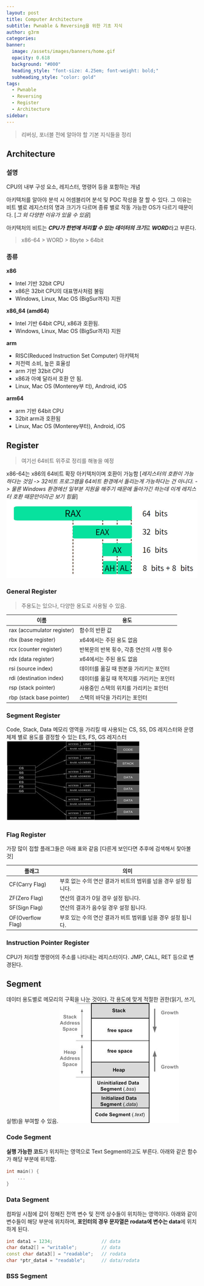```yaml
---
layout: post
title: Computer Architecture
subtitle: Pwnable & Reversing을 위한 기초 지식
author: g3rm
categories: 
banner:
  image: /assets/images/banners/home.gif
  opacity: 0.618
  background: "#000"
  heading_style: "font-size: 4.25em; font-weight: bold;"
  subheading_style: "color: gold"
tags:
  - Pwnable
  - Reversing
  - Register
  - Architecture
sidebar:
---
```

> 리버싱, 포너블 전에 알아야 할 기본 지식들을 정리

## Architecture
### 설명
CPU의 내부 구성 요소, 레지스터, 명령어 등을 포함하는 개념   

아키텍처를 알아야 분석 시 어셈블리어 분석 및 POC 작성을 잘 할 수 있다.
그 이유는 비트 별로 레지스터의 명과 크기가 다르며 종류 별로 작동 가능한 OS가 다르기 때문이다.
[*그 외 다양한 이유가 있을 수 있음*]
   
아키텍처의 비트는 ***CPU가 한번에 처리할 수 있는 데이터의 크기***로 ***WORD***라고 부른다.
>x86-64 > WORD > 8byte > 64bit


### 종류
**x86**
- Intel 기반 32bit CPU
- x86은 32bit CPU의 대표명사처럼 불림
- Windows, Linux, Mac OS (BigSur까지) 지원

**x86_64 (amd64)**
- Intel 기반 64bit CPU, x86과 호환됨.
- Windows, Linux, Mac OS (BigSur까지) 지원

**arm**
- RISC(Reduced Instruction Set Computer) 아키텍처
- 저전력 소비, 높은 효율성
- arm 기반 32bit CPU
- x86과 아예 달라서 호환 안 됨.
- Linux, Mac OS (Monterey부 터), Android, iOS

**arm64**
- arm 기반 64bit CPU
- 32bit arm과 호환됨
- Linux, Mac OS (Monterey부터), Android, iOS

## Register
> 여기선 64비트 위주로 정리를 해놓을 예정

x86-64는 x86의 64비트 확장 아키텍처이며 호환이 가능함 [*레지스터의 호환이 가능하다는 것임 -> 32비트 프로그램을 64비트 환경에서 돌리는게 가능하다는 건 아니다. -> 물론 Windows 환경에선 일부분 지원을 해주기 때문에 돌아가긴 하는데 이게 레지스터 호환 때문만이라곤 보기 힘듦*]
![](/assets/images/posts/2025-04-28-CA/7c7082f38646f3ccb51afe82f93edbd1_MD5.jpeg)
### General Register
> 주용도는 있으나, 다양한 용도로 사용될 수 있음.
   
| **이름**                     | **용도**                   |
| -------------------------- | ------------------------ |
| rax (accumulator register) | 함수의 반환 값                 |
| rbx (base register)        | x64에서는 주된 용도 없음          |
| rcx (counter register)     | 반복문의 반복 횟수, 각종 연산의 시행 횟수 |
| rdx (data register)        | x64에서는 주된 용도 없음          |
| rsi (source index)         | 데이터를 옮길 때 원본을 가리키는 포인터   |
| rdi (destination index)    | 데이터를 옮길 때 목적지를 가리키는 포인터  |
| rsp (stack pointer)        | 사용중인 스택의 위치를 가리키는 포인터    |
| rbp (stack base pointer)   | 스택의 바닥을 가리키는 포인터         |
   
### Segment Register
Code, Stack, Data 메모리 영역을 가리킬 때 사용되는 CS, SS, DS 레지스터와 운영체제 별로 용도를 결정할 수 있는 ES, FS, GS 레지스터 
![](/assets/images/posts/2025-04-28-CA/e9df8bbab3a81b286eab30c0b2b15702_MD5.jpeg)

### Flag Register
가장 많이 접할 플래그들은 아래 표와 같음 [다른게 보인다면 추후에 검색해서 찾아볼 것] 
   
| **플래그**           | **의미**                                |
| ----------------- | ------------------------------------- |
| CF(Carry Flag)    | 부호 없는 수의 연산 결과가 비트의 범위를 넘을 경우 설정 됩니다. |
| ZF(Zero Flag)     | 연산의 결과가 0일 경우 설정 됩니다.                 |
| SF(Sign Flag)     | 연산의 결과가 음수일 경우 설정 됩니다.                |
| OF(Overflow Flag) | 부호 있는 수의 연산 결과가 비트 범위를 넘을 경우 설정 됩니다.  |

### Instruction Pointer Register
CPU가 처리할 명령어의 주소를 나타내는 레지스터이다. JMP, CALL, RET 등으로 변경된다.

## Segment
데이터 용도별로 메모리의 구획을 나눈 것이다. 각 용도에 맞게 적절한 권한(읽기, 쓰기, 실행)을 부여할 수 있음.
![](/assets/images/posts/2025-04-28-CA/a26c3001a8198ce6678baa2d37f33897_MD5.jpeg)
### Code Segment
**실행 가능한 코드**가 위치하는 영역으로 Text Segment라고도 부른다. 아래와 같은 함수가 해당 부분에 위치함.
```CPP
int main() {
	...
}
```

### Data Segment
컴파일 시점에 값이 정해진 전역 변수 및 전역 상수들이 위치하는 영역이다. 아래와 같이 변수들이 해당 부분에 위치하며, **포인터의 경우 문자열은 rodata에 변수는 data**에 위치하게 된다.
```CPP
int data1 = 1234;                  // data
char data2[] = "writable";         // data
const char data3[] = "readable";   // rodata
char *ptr_data4 = "readable";      // data/rodata
```

### BSS Segment